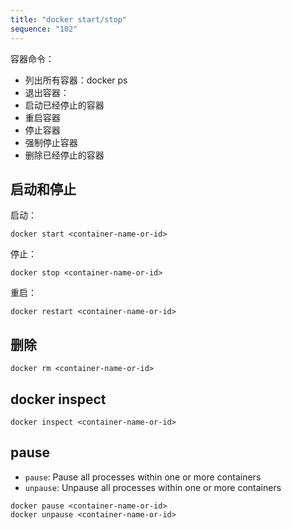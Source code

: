```yaml
---
title: "docker start/stop"
sequence: "102"
---
```


容器命令：


- 列出所有容器：docker ps
- 退出容器：
- 启动已经停止的容器
- 重启容器
- 停止容器
- 强制停止容器
- 删除已经停止的容器



## 启动和停止

启动：

```text
docker start <container-name-or-id>
```

停止：

```text
docker stop <container-name-or-id>
```

重启：

```text
docker restart <container-name-or-id>
```

## 删除

```text
docker rm <container-name-or-id>
```

## docker inspect

```text
docker inspect <container-name-or-id>
```

## pause

- `pause`: Pause all processes within one or more containers
- `unpause`: Unpause all processes within one or more containers

```text
docker pause <container-name-or-id>
docker unpause <container-name-or-id>
```





